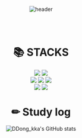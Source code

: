 <div align=center> 

 ![header](https://capsule-render.vercel.app/api?type=Waving&height=180&text=Welcome&fontColor=EAEAEA&color=0:dafdff,100:243762)

<br><br>
<div align=center><h1>📚 STACKS  </h1></div>


  <img src="https://img.shields.io/badge/java-007396?style=for-the-badge&logo=java&logoColor=white"> 
  <img src="https://img.shields.io/badge/python-3776AB?style=for-the-badge&logo=python&logoColor=white"> 
  <br>
  
  <img src="https://img.shields.io/badge/html5-E34F26?style=for-the-badge&logo=html5&logoColor=white"> 
  <img src="https://img.shields.io/badge/css-1572B6?style=for-the-badge&logo=css3&logoColor=white"> 
  <img src="https://img.shields.io/badge/javascript-F7DF1E?style=for-the-badge&logo=javascript&logoColor=black"> 
  
  <br>
  <img src="https://img.shields.io/badge/github-181717?style=for-the-badge&logo=github&logoColor=white">
  <img src="https://img.shields.io/badge/git-F05032?style=for-the-badge&logo=git&logoColor=white">
 
  <br>
  


<div align=center><h1> ✏ Study log </h1></div>

![DDong_kka's GitHub stats](https://github-readme-stats.vercel.app/api?username=jjsh0208&theme=prussian&icons=true)


</div>
